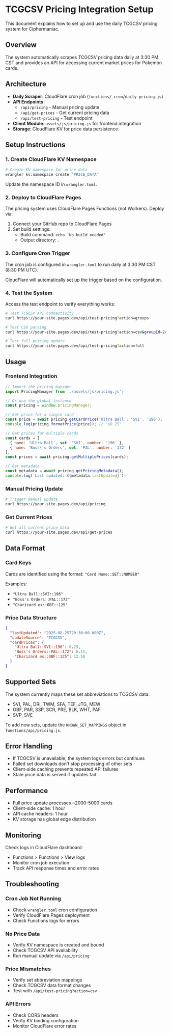 # TCGCSV Pricing Integration Setup

This document explains how to set up and use the daily TCGCSV pricing system for Ciphermaniac.

## Overview

The system automatically scrapes TCGCSV pricing data daily at 3:30 PM CST and provides an API for accessing current market prices for Pokemon cards.

## Architecture

- **Daily Scraper**: CloudFlare cron job (`functions/_cron/daily-pricing.js`)
- **API Endpoints**: 
  - `/api/pricing` - Manual pricing update
  - `/api/get-prices` - Get current pricing data
  - `/api/test-pricing` - Test endpoint
- **Client Module**: `assets/js/pricing.js` for frontend integration
- **Storage**: CloudFlare KV for price data persistence

## Setup Instructions

### 1. Create CloudFlare KV Namespace

```bash
# Create KV namespace for price data
wrangler kv:namespace create "PRICE_DATA"
```

Update the namespace ID in `wrangler.toml`.

### 2. Deploy to CloudFlare Pages

The pricing system uses CloudFlare Pages Functions (not Workers). Deploy via:

1. Connect your GitHub repo to CloudFlare Pages
2. Set build settings:
   - Build command: `echo 'No build needed'`
   - Output directory: `.`

### 3. Configure Cron Trigger

The cron job is configured in `wrangler.toml` to run daily at 3:30 PM CST (8:30 PM UTC).

CloudFlare will automatically set up the trigger based on the configuration.

### 4. Test the System

Access the test endpoint to verify everything works:

```bash
# Test TCGCSV API connectivity
curl https://your-site.pages.dev/api/test-pricing?action=groups

# Test CSV parsing
curl https://your-site.pages.dev/api/test-pricing?action=csv&groupId=24269

# Test full pricing update
curl https://your-site.pages.dev/api/test-pricing?action=full
```

## Usage

### Frontend Integration

```javascript
// Import the pricing manager
import PricingManager from './assets/js/pricing.js';

// Or use the global instance
const pricing = window.pricingManager;

// Get price for a single card
const price = await pricing.getCardPrice('Ultra Ball', 'SVI', '196');
console.log(pricing.formatPrice(price)); // "$0.25"

// Get prices for multiple cards
const cards = [
  { name: 'Ultra Ball', set: 'SVI', number: '196' },
  { name: 'Boss\'s Orders', set: 'PAL', number: '172' }
];
const prices = await pricing.getMultiplePrices(cards);

// Get metadata
const metadata = await pricing.getPricingMetadata();
console.log(`Last updated: ${metadata.lastUpdated}`);
```

### Manual Pricing Update

```bash
# Trigger manual update
curl https://your-site.pages.dev/api/pricing
```

### Get Current Prices

```bash
# Get all current price data
curl https://your-site.pages.dev/api/get-prices
```

## Data Format

### Card Keys
Cards are identified using the format: `"Card Name::SET::NUMBER"`

Examples:
- `"Ultra Ball::SVI::196"`
- `"Boss's Orders::PAL::172"`
- `"Charizard ex::OBF::125"`

### Price Data Structure
```json
{
  "lastUpdated": "2025-08-25T20:30:00.000Z",
  "updateSource": "TCGCSV",
  "cardPrices": {
    "Ultra Ball::SVI::196": 0.25,
    "Boss's Orders::PAL::172": 0.15,
    "Charizard ex::OBF::125": 12.50
  }
}
```

## Supported Sets

The system currently maps these set abbreviations to TCGCSV data:
- SVI, PAL, DRI, TWM, SFA, TEF, JTG, MEW
- OBF, PAR, SSP, SCR, PRE, BLK, WHT, PAF
- SVP, SVE

To add new sets, update the `KNOWN_SET_MAPPINGS` object in `functions/api/pricing.js`.

## Error Handling

- If TCGCSV is unavailable, the system logs errors but continues
- Failed set downloads don't stop processing of other sets
- Client-side caching prevents repeated API failures
- Stale price data is served if updates fail

## Performance

- Full price update processes ~2000-5000 cards
- Client-side cache: 1 hour
- API cache headers: 1 hour
- KV storage has global edge distribution

## Monitoring

Check logs in CloudFlare dashboard:
- Functions > Functions > View logs
- Monitor cron job execution
- Track API response times and error rates

## Troubleshooting

### Cron Job Not Running
- Check `wrangler.toml` cron configuration
- Verify CloudFlare Pages deployment
- Check Functions logs for errors

### No Price Data
- Verify KV namespace is created and bound
- Check TCGCSV API availability
- Run manual update via `/api/pricing`

### Price Mismatches
- Verify set abbreviation mappings
- Check TCGCSV data format changes
- Test with `/api/test-pricing?action=csv`

### API Errors
- Check CORS headers
- Verify KV binding configuration
- Monitor CloudFlare error rates